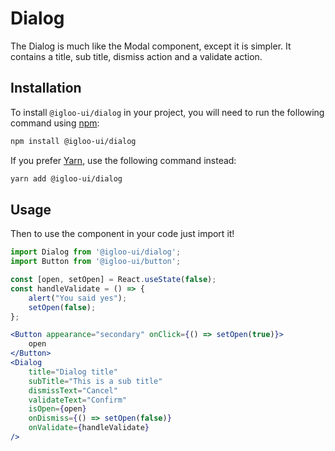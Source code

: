 # Dialog

The Dialog is much like the Modal component, except it is simpler. It contains a title, sub title, dismiss action and a validate action.

<Example is="custom" />

<ReferenceLinks is="custom" />

## Installation

To install `@igloo-ui/dialog` in your project, you will need to run the following command using [npm](https://www.npmjs.com/):

```bash
npm install @igloo-ui/dialog
```

If you prefer [Yarn](https://classic.yarnpkg.com/en/), use the following command instead:

```bash
yarn add @igloo-ui/dialog
```

## Usage

Then to use the component in your code just import it!

```jsx
import Dialog from '@igloo-ui/dialog';
import Button from '@igloo-ui/button';

const [open, setOpen] = React.useState(false);
const handleValidate = () => {
    alert("You said yes");
    setOpen(false);
};

<Button appearance="secondary" onClick={() => setOpen(true)}>
    open
</Button>
<Dialog
    title="Dialog title"
    subTitle="This is a sub title"
    dismissText="Cancel"
    validateText="Confirm"
    isOpen={open}
    onDismiss={() => setOpen(false)}
    onValidate={handleValidate}
/>
```

